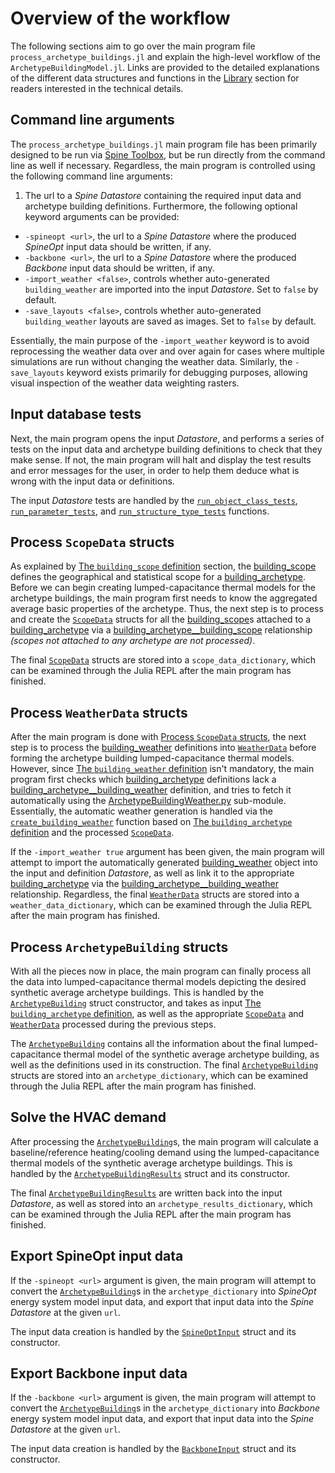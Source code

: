# Overview of the workflow

The following sections aim to go over the main program file `process_archetype_buildings.jl`
and explain the high-level workflow of the `ArchetypeBuildingModel.jl`.
Links are provided to the detailed explanations of the different data structures
and functions in the [Library](@ref) section for readers interested in the
technical details.


## Command line arguments

The `process_archetype_buildings.jl` main program file has been primarily
designed to be run via [Spine Toolbox](https://github.com/Spine-project/Spine-Toolbox),
but be run directly from the command line as well if necessary.
Regardless, the main program is controlled using the following command line arguments:
1. The url to a *Spine Datastore* containing the required input data and archetype building definitions.
Furthermore, the following optional keyword arguments can be provided:
- `-spineopt <url>`, the url to a *Spine Datastore* where the produced *SpineOpt* input data should be written, if any.
- `-backbone <url>`, the url to a *Spine Datastore* where the produced *Backbone* input data should be written, if any.
- `-import_weather <false>`, controls whether auto-generated `building_weather` are imported into the input *Datastore*. Set to `false` by default. 
- `-save_layouts <false>`, controls whether auto-generated `building_weather` layouts are saved as images. Set to `false` by default.

Essentially, the main purpose of the `-import_weather` keyword is to avoid
reprocessing the weather data over and over again for cases where multiple
simulations are run without changing the weather data.
Similarly, the `-save_layouts` keyword exists primarily for debugging purposes,
allowing visual inspection of the weather data weighting rasters.


## Input database tests

Next, the main program opens the input *Datastore*, and performs a series
of tests on the input data and archetype building definitions to check that
they make sense. If not, the main program will halt and display the test
results and error messages for the user, in order to help them deduce what is
wrong with the input data or definitions.

The input *Datastore* tests are handled by the [`run_object_class_tests`](@ref),
[`run_parameter_tests`](@ref), and [`run_structure_type_tests`](@ref) functions.


## Process `ScopeData` structs

As explained by [The `building_scope` definition](@ref) section,
the [building\_scope](@ref) defines the geographical and statistical scope
for a [building\_archetype](@ref). Before we can begin creating
lumped-capacitance thermal models for the archetype buildings, the main program
first needs to know the aggregated average basic properties of the archetype.
Thus, the next step is to process and create the [`ScopeData`](@ref) structs
for all the [building\_scope](@ref)s attached to a [building\_archetype](@ref)
via a [building\_archetype\_\_building\_scope](@ref) relationship
*(scopes not attached to any archetype are not processed)*.

The final [`ScopeData`](@ref) structs are stored into a
`scope_data_dictionary`, which can be examined through the Julia REPL
after the main program has finished.


## Process `WeatherData` structs

After the main program is done with [Process `ScopeData` structs](@ref),
the next step is to process the [building\_weather](@ref) definitions into
[`WeatherData`](@ref) before forming the archetype building lumped-capacitance
thermal models. However, since [The `building_weather` definition](@ref)
isn't mandatory, the main program first checks which [building\_archetype](@ref)
definitions lack a [building\_archetype\_\_building\_weather](@ref) definition,
and tries to fetch it automatically using the [ArchetypeBuildingWeather.py](@ref)
sub-module. Essentially, the automatic weather generation is handled via the
[`create_building_weather`](@ref) function based on
[The `building_archetype` definition](@ref) and the processed [`ScopeData`](@ref).

If the `-import_weather true` argument has been given, the main program will
attempt to import the automatically generated [building\_weather](@ref) object
into the input and definition *Datastore*, as well as link it to the appropriate
[building\_archetype](@ref) via the [building\_archetype\_\_building\_weather](@ref)
relationship. Regardless, the final [`WeatherData`](@ref) structs are stored
into a `weather_data_dictionary`, which can be examined through the Julia REPL
after the main program has finished.


## Process `ArchetypeBuilding` structs

With all the pieces now in place, the main program can finally process all the
data into lumped-capacitance thermal models depicting the desired synthetic
average archetype buildings. This is handled by the [`ArchetypeBuilding`](@ref)
struct constructor, and takes as input [The `building_archetype` definition](@ref),
as well as the appropriate [`ScopeData`](@ref) and [`WeatherData`](@ref)
processed during the previous steps.

The [`ArchetypeBuilding`](@ref) contains all the information about the final
lumped-capacitance thermal model of the synthetic average archetype building,
as well as the definitions used in its construction. The final
[`ArchetypeBuilding`](@ref) structs are stored into an `archetype_dictionary`,
which can be examined through the Julia REPL after the main program has finished.


## Solve the HVAC demand

After processing the [`ArchetypeBuilding`](@ref)s, the main program will
calculate a baseline/reference heating/cooling demand using the
lumped-capacitance thermal models of the synthetic average archetype buildings.
This is handled by the [`ArchetypeBuildingResults`](@ref) struct and its
constructor.

The final [`ArchetypeBuildingResults`](@ref) are written back into the
input *Datastore*, as well as stored into an `archetype_results_dictionary`,
which can be examined through the Julia REPL after the main program has finished.


## Export SpineOpt input data

If the `-spineopt <url>` argument is given, the main program will attempt to
convert the [`ArchetypeBuilding`](@ref)s in the `archetype_dictionary`
into *SpineOpt* energy system model input data, and export that input data into
the *Spine Datastore* at the given `url`.

The input data creation is handled by the [`SpineOptInput`](@ref) struct and
its constructor.


## Export Backbone input data

If the `-backbone <url>` argument is given, the main program will attempt to
convert the [`ArchetypeBuilding`](@ref)s in the `archetype_dictionary`
into *Backbone* energy system model input data, and export that input data into
the *Spine Datastore* at the given `url`.

The input data creation is handled by the [`BackboneInput`](@ref) struct and
its constructor.